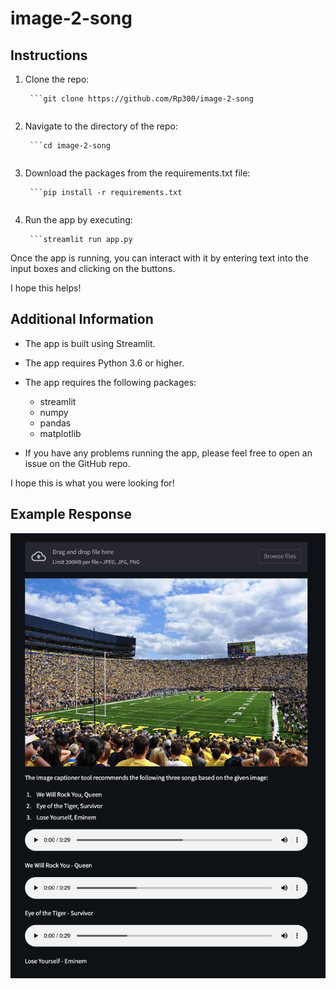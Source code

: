# image-2-song

## Instructions

1. Clone the repo:
    
        ```git clone https://github.com/Rp300/image-2-song
    ```

2. Navigate to the directory of the repo:
    
        ```cd image-2-song
    ```

3. Download the packages from the requirements.txt file:
    
        ```pip install -r requirements.txt
    ```

4. Run the app by executing:
    
        ```streamlit run app.py
    

Once the app is running, you can interact with it by entering text into the input boxes and clicking on the buttons.

I hope this helps!

## Additional Information

* The app is built using Streamlit.
* The app requires Python 3.6 or higher.
* The app requires the following packages:
    * streamlit
    * numpy
    * pandas
    * matplotlib

* If you have any problems running the app, please feel free to open an issue on the GitHub repo.


I hope this is what you were looking for!


## Example Response
![Alt text](misc/mvp_output.png?raw=true)
